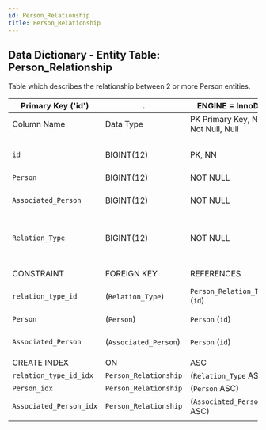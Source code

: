 ```yaml
---
id: Person_Relationship
title: Person_Relationship
---
```


## Data Dictionary - Entity Table: Person_Relationship

Table which describes the relationship between 2 or more Person entities.

| Primary Key ('id')|.|ENGINE = InnoDB|.|.|
|---|---|---|---|---|
|Column Name|Data Type|PK Primary Key, NN-Not Null, Null|Example|Comments|
||
|`id`|BIGINT(12)|PK, NN|1|PrimaryKey-ID (auto creates)|
|`Person`|BIGINT(12)|NOT NULL|132|'ID of person'|
|`Associated_Person`|BIGINT(12)|NOT NULL|12|'ID of associated person'|
|`Relation_Type`|BIGINT(12)|NOT NULL|2|ID of relation type- see Table Person Relation_Type|
||
|CONSTRAINT|FOREIGN KEY|REFERENCES|ON DELETE|ON UPDATE|
|`relation_type_id`|(`Relation_Type`)|`Person_Relation_Type` (`id`)| NO ACTION|NO ACTION|
|`Person`|(`Person`)|`Person` (`id`)| NO ACTION|NO ACTION|
|`Associated_Person`|(`Associated_Person`)|`Person` (`id`)| NO ACTION|NO ACTION|
||
|CREATE INDEX|ON|ASC|VISABLE|.|
|`relation_type_id_idx`|`Person_Relationship`|(`Relation_Type` ASC) | VISIBLE|.|
|`Person_idx`|`Person_Relationship`|(`Person` ASC) | VISIBLE|.|
|`Associated_Person_idx`|`Person_Relationship`|(`Associated_Person` ASC) | VISIBLE|.|
||
  
